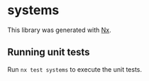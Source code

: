 # systems

This library was generated with [Nx](https://nx.dev).

## Running unit tests

Run `nx test systems` to execute the unit tests.
